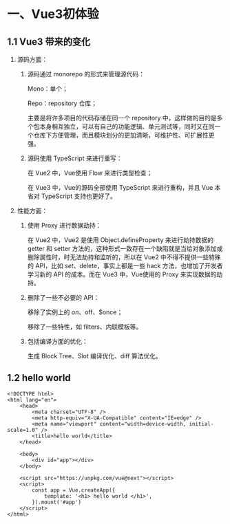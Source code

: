 # 一、Vue3初体验

## 1.1 Vue3 带来的变化

1.  源码方面：

    1.  源码通过 monorepo 的形式来管理源代码：

        Mono：单个；

        Repo：repository 仓库；

        主要是将许多项目的代码存储在同一个 repository 中，这样做的目的是多个包本身相互独立，可以有自己的功能逻辑、单元测试等，同时又在同一个仓库下方便管理，而且模块划分的更加清晰，可维护性、可扩展性更强。

    2.  源码使用 TypeScript 来进行重写：

        在 Vue2 中，Vue使用 Flow 来进行类型检查；

        在 Vue3 中，Vue的源码全部使用 TypeScript 来进行重构，并且 Vue 本省对 TypeScript 支持也更好了。

2.  性能方面：

    1.  使用 Proxy 进行数据劫持：

        在 Vue2 中，Vue2 是使用 Object.defineProperty 来进行劫持数据的 getter 和 setter 方法的，这种形式一致存在一个缺陷就是当给对象添加或删除属性时，时无法劫持和监听的，所以在 Vue2 中不得不提供一些特殊的 API，比如 $set、$delete，事实上都是一些 hack 方法，也增加了开发者学习新的 API 的成本。而在 Vue3 中，Vue使用的 Proxy 来实现数据的劫持。

    2.  删除了一些不必要的 API：

        移除了实例上的 $on、$off、$once；

        移除了一些特性，如 filters、内联模板等。

    3.  包括编译方面的优化：

        生成 Block Tree、Slot 编译优化、diff 算法优化。

## 1.2  hello world

```vue
<!DOCTYPE html>
<html lang="en">
	<head>
		<meta charset="UTF-8" />
		<meta http-equiv="X-UA-Compatible" content="IE=edge" />
		<meta name="viewport" content="width=device-width, initial-scale=1.0" />
		<title>hello world</title>
	</head>

	<body>
		<div id="app"></div>
	</body>

	<script src="https://unpkg.com/vue@next"></script>
	<script>
		const app = Vue.createApp({
			template: '<h1> hello world </h1>',
		}).mount('#app')
	</script>
</html>
```

